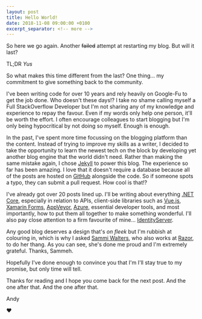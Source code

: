 ```yaml
---
layout: post
title: Hello World!
date: 2018-11-08 09:00:00 +0100
excerpt_separator: <!-- more -->
---
```


So here we go again. Another ~~failed~~ attempt at restarting my blog. But will it last?

TL;DR *Yus*

So what makes this time different from the last? One thing... my commitment to give something back to the community. 

<!-- more -->

I've been writing code for over 10 years and rely heavily on Google-Fu to get the job done. Who doesn't these days!? I take no shame calling myself a Full StackOverflow Developer but I'm not sharing any of my knowledge and experience to repay the favour. Even if my words only help one person, it'll be worth the effort. I often encourage colleagues to start blogging but I'm only being hypocritical by not doing so myself. Enough is enough.

In the past, I've spent more time focussing on the blogging platform than the content. Instead of trying to improve my skills as a writer, I decided to take the opportunity to learn the newest tech on the block by developing yet another blog engine that the world didn't need. Rather than making the same mistake again, I chose [Jekyll](https://jekyllrb.com) to power this blog. The experience so far has been amazing. I love that it doesn't require a database because all of the posts are hosted on [GitHub](https://github.com/andrewgunn/andrewgunn.co.uk) alongside the code. So if someone spots a typo, they can submit a pull request. How cool is that!?

I've already got over 20 posts lined up. I'll be writing about everything [.NET Core](https://docs.microsoft.com/en-us/dotnet/core/), especially in relation to APIs, client-side libraries such as [Vue.js](https://vuejs.org), [Xamarin Forms](https://docs.microsoft.com/en-us/xamarin/xamarin-forms/), [AppVeyor](https://www.appveyor.com), [Azure](https://azure.microsoft.com/en-gb/), essential developer tools, and most importantly, how to put them all together to make something wonderful. I'll also pay close attention to a firm favourite of mine... [IdentityServer](https://identityserver.io).

Any good blog deserves a design that's *on fleek* but I'm rubbish at colouring in, which is why I asked [Sammi Walters](https://twitter.com/sammivvalters), who also works at [Razor](https://www.razor.co.uk), to do her thang. As you can see, she's done me proud and I'm extremely grateful. Thanks, Sammeh.  

Hopefully I've done enough to convince you that I'm I'll stay true to my promise, but only time will tell. 

Thanks for reading and I hope you come back for the next post. And the one after that. And the one after that. 

Andy

❤️
